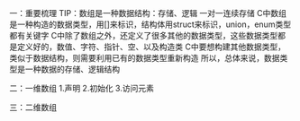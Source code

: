一：重要梳理
TIP：数组是一种数据结构：存储、逻辑 一对一连续存储
C中数组是一种构造的数据类型，用[]来标识，结构体用struct来标识，union，enum类型都有关键字
C中除了数组之外，还定义了很多其他的数据类型，这些数据类型都是定义好的，数值、字符、指针、空、以及构造类
C中要想构建其他数据类型，类似于数据结构，则需要利用已有的数据类型重新构造
所以，总体来说，数据类型是一种数据的存储、逻辑结构


二：一维数组
1.声明
2.初始化
3.访问元素


三：二维数组





